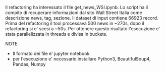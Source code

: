 Il refactoring ha interessato il file get_news_WSI.ipynb.
Lo script ha il compito di recuperare informazioni dal sito Wall Street Italia come descrizione news, tag, sezione.
Il dataset di input contiene 66923 record.
Prima del refactoring il tool processava 500 news in ~270s, dopo il refactoring si e' scesi a ~50s.
Per ottenere questo risultato l'esecuzione e' stata parallelizzata in threads e divisa in buckets.

NOTE
- Il formato dei file e' jupyter notebook
- per l'esecuzione e' necessario installare Python3, BeautifulSoup4, Pandas, Numpy